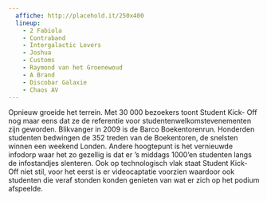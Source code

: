 ```yaml
---
  affiche: http://placehold.it/250x400
  lineup:
    - 2 Fabiola
    - Contraband
    - Intergalactic Lovers
    - Joshua
    - Customs
    - Raymond van het Groenewoud
    - A Brand
    - Discobar Galaxie
    - Chaos AV
---
```


Opnieuw groeide het terrein. Met 30 000 bezoekers toont Student Kick- Off nog maar eens dat ze de referentie voor studentenwelkomstevenementen zijn geworden. Blikvanger in 2009 is de Barco Boekentorenrun. Honderden studenten bedwingen de 352 treden van de Boekentoren, de snelsten winnen een weekend Londen. Andere hoogtepunt is het vernieuwde infodorp waar het zo gezellig is dat er ’s middags 1000’en studenten langs de infostandjes slenteren. Ook op technologisch vlak staat Student Kick- Off niet stil, voor het eerst is er videocaptatie voorzien waardoor ook studenten die veraf stonden konden genieten van wat er zich op het podium afspeelde.

